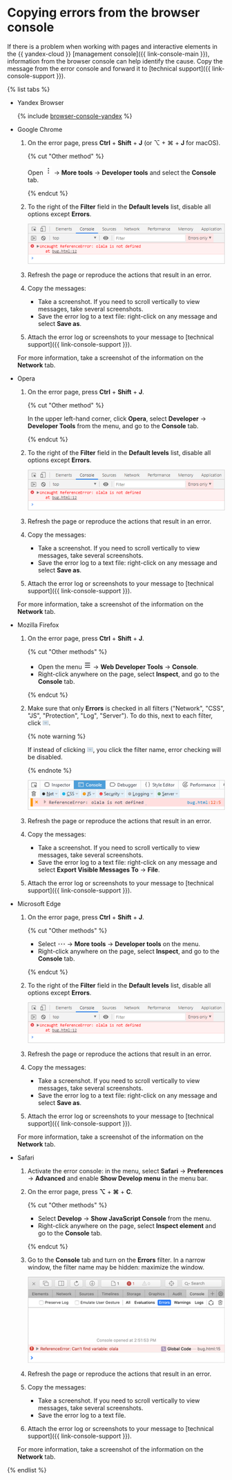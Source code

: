 # Copying errors from the browser console

If there is a problem when working with pages and interactive elements in the {{ yandex-cloud }} [management console]({{ link-console-main }}), information from the browser console can help identify the cause. Copy the message from the error console and forward it to [technical support]({{ link-console-support }}).

{% list tabs %}


- Yandex Browser

   {% include [browser-console-yandex](../_includes/support/browser-console-yandex.md) %}

- Google Chrome

  1. On the error page, press **Ctrl** + **Shift** + **J** (or ⌥ + ⌘ + **J** for macOS).

      {% cut "Other method" %}

      Open ![image](../_assets/support/chrome-menu.png) → **More tools** → **Developer tools** and select the **Console** tab.

      {% endcut %}

   1. To the right of the **Filter** field in the **Default levels** list, disable all options except **Errors**.

      ![image](../_assets/support/chromium-console.png)

   1. Refresh the page or reproduce the actions that result in an error.
   1. Copy the messages:

      * Take a screenshot. If you need to scroll vertically to view messages, take several screenshots.
      * Save the error log to a text file: right-click on any message and select **Save as**.

   1. Attach the error log or screenshots to your message to [technical support]({{ link-console-support }}).

   For more information, take a screenshot of the information on the **Network** tab.

- Opera

   1. On the error page, press **Ctrl** + **Shift** + **J**.

      {% cut "Other method" %}

      In the upper left-hand corner, click **Opera**, select **Developer** → **Developer Tools** from the menu, and go to the **Console** tab.

      {% endcut %}

   1. To the right of the **Filter** field in the **Default levels** list, disable all options except **Errors**.

      ![image](../_assets/support/chromium-console.png)

   1. Refresh the page or reproduce the actions that result in an error.
   1. Copy the messages:

      - Take a screenshot. If you need to scroll vertically to view messages, take several screenshots.
      - Save the error log to a text file: right-click on any message and select **Save as**.

   1. Attach the error log or screenshots to your message to [technical support]({{ link-console-support }}).

   For more information, take a screenshot of the information on the **Network** tab.

- Mozilla Firefox

   1. On the error page, press **Ctrl** + **Shift** + **J**.

      {% cut "Other methods" %}

      * Open the menu ![image](../_assets/support/firefox-menu.png) → **Web Developer Tools** → **Console**.
      * Right-click anywhere on the page, select **Inspect**, and go to the **Console** tab.

      {% endcut %}

   1. Make sure that only **Errors** is checked in all filters ("Network", "CSS", "JS", "Protection", "Log", "Server"). To do this, next to each filter, click ![image](../_assets/support/firefox-arrow-down.png).

      {% note warning %}

      If instead of clicking ![image](../_assets/support/firefox-arrow-down.png), you click the filter name, error checking will be disabled.

      {% endnote %}

      ![image](../_assets/support/firefox-console.png)

   1. Refresh the page or reproduce the actions that result in an error.
   1. Copy the messages:

      * Take a screenshot. If you need to scroll vertically to view messages, take several screenshots.
      * Save the error log to a text file: right-click on any message and select **Export Visible Messages To** → **File**.

   1. Attach the error log or screenshots to your message to [technical support]({{ link-console-support }}).

- Microsoft Edge

   1. On the error page, press **Ctrl** + **Shift** + **J**.

      {% cut "Other methods" %}

      * Select ![image](../_assets/support/edge-menu.png) → **More tools** → **Developer tools** on the menu.
      * Right-click anywhere on the page, select **Inspect**, and go to the **Console** tab.

      {% endcut %}

   1. To the right of the **Filter** field in the **Default levels** list, disable all options except **Errors**.

      ![image](../_assets/support/chromium-console.png)

   1. Refresh the page or reproduce the actions that result in an error.
   1. Copy the messages:

      * Take a screenshot. If you need to scroll vertically to view messages, take several screenshots.
      * Save the error log to a text file: right-click on any message and select **Save as**.

   1. Attach the error log or screenshots to your message to [technical support]({{ link-console-support }}).

   For more information, take a screenshot of the information on the **Network** tab.

- Safari

   1. Activate the error console: in the menu, select **Safari** → **Preferences** → **Advanced** and enable **Show Develop menu** in the menu bar.
   1. On the error page, press **⌥** + **⌘** + **C**.

      {% cut "Other methods" %}

      * Select **Develop** → **Show JavaScript Console** from the menu.
      * Right-click anywhere on the page, select **Inspect element** and go to the **Console** tab.

      {% endcut %}

   1. Go to the **Console** tab and turn on the **Errors** filter. In a narrow window, the filter name may be hidden: maximize the window.

      ![image](../_assets/support/safari-console.png)

   1. Refresh the page or reproduce the actions that result in an error.
   1. Copy the messages:

      * Take a screenshot. If you need to scroll vertically to view messages, take several screenshots.
      * Save the error log to a text file.

   1. Attach the error log or screenshots to your message to [technical support]({{ link-console-support }}).

   For more information, take a screenshot of the information on the **Network** tab.


{% endlist %}
